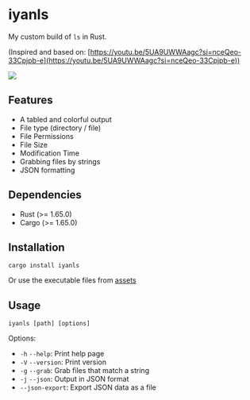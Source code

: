 # iyanls
My custom build of `ls` in Rust.

(Inspired and based on: [https://youtu.be/5UA9UWWAagc?si=nceQeo-33Cpjpb-e](https://youtu.be/5UA9UWWAagc?si=nceQeo-33Cpjpb-e))

![](https://github.com/lordpaijo/iyanls/blob/main/Screenshot_20250616_204013.png)
## Features
- A tabled and colorful output
- File type (directory / file)
- File Permissions
- File Size
- Modification Time
- Grabbing files by strings
- JSON formatting

## Dependencies
- Rust (>= 1.65.0)
- Cargo (>= 1.65.0)

## Installation
```
cargo install iyanls
```

Or use the executable files from [assets](https://github.com/lordpaijo/iyanls/releases)

## Usage
```
iyanls [path] [options]
```
Options:
- `-h` `--help`: Print help page
- `-V` `--version`: Print version
- `-g` `--grab`: Grab files that match a string
- `-j` `--json`: Output in JSON format
- `--json-export`: Export JSON data as a file
